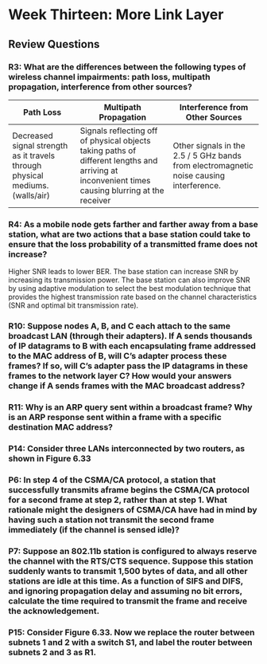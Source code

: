 # Week Thirteen: More Link Layer

## Review Questions

### R3: What are the differences between the following types of wireless channel impairments: path loss, multipath propagation, interference from other sources?

| Path Loss         | Multipath Propagation | Interference from Other Sources |
| ----------------- | ---------------------- | -------------------------------- |
| Decreased signal strength as it travels through physical mediums. (walls/air) | Signals reflecting off of physical objects taking paths of different lengths and arriving at inconvenient times causing blurring at the receiver | Other signals in the 2.5 / 5 GHz bands from electromagnetic noise causing interference. |

### R4: As a mobile node gets farther and farther away from a base station, what are two actions that a base station could take to ensure that the loss probability of a transmitted frame does not increase?

Higher SNR leads to lower BER. The base station can increase SNR by increasing its transmission power. The base station can also improve SNR by using adaptive modulation to select the best modulation technique that provides the highest transmission rate based on the channel characteristics (SNR and optimal bit transmission rate).

### R10: Suppose nodes A, B, and C each attach to the same broadcast LAN (through their adapters). If A sends thousands of IP datagrams to B with each encapsulating frame addressed to the MAC address of B, will C’s adapter process these frames? If so, will C’s adapter pass the IP datagrams in these frames to the network layer C? How would your answers change if A sends frames with the MAC broadcast address?



### R11: Why is an ARP query sent within a broadcast frame? Why is an ARP response sent within a frame with a specific destination MAC address?

### P14: Consider three LANs interconnected by two routers, as shown in Figure 6.33


### P6: In step 4 of the CSMA/CA protocol, a station that successfully transmits aframe begins the CSMA/CA protocol for a second frame at step 2, rather than at step 1. What rationale might the designers of CSMA/CA have had in mind by having such a station not transmit the second frame immediately (if the channel is sensed idle)?

### P7: Suppose an 802.11b station is configured to always reserve the channel with the RTS/CTS sequence. Suppose this station suddenly wants to transmit 1,500 bytes of data, and all other stations are idle at this time. As a function of SIFS and DIFS, and ignoring propagation delay and assuming no bit errors, calculate the time required to transmit the frame and receive the acknowledgement.


### P15: Consider Figure 6.33. Now we replace the router between subnets 1 and 2 with a switch S1, and label the router between subnets 2 and 3 as R1.



